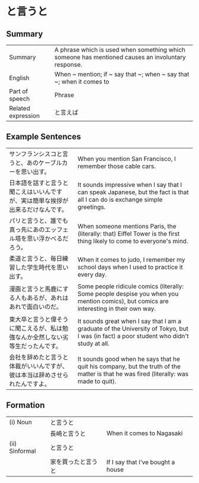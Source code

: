 # と言うと

## Summary

<table><tr>   <td>Summary</td>   <td>A phrase which is used when something which someone has mentioned causes an involuntary response.</td></tr><tr>   <td>English</td>   <td>When ~ mention; if ~ say that ~; when ~ say that ~; when it comes to</td></tr><tr>   <td>Part of speech</td>   <td>Phrase</td></tr><tr>   <td>Related expression</td>   <td>と言えば</td></tr></table>

## Example Sentences

<table><tr>   <td>サンフランシスコと言うと、あのケーブルカーを思い出す。</td>   <td>When you mention San Francisco, I remember those cable cars.</td></tr><tr>   <td>日本語を話すと言うと聞こえはいいんですが、実は簡単な挨拶が出来るだけなんです。</td>   <td>It sounds impressive when I say that I can speak Japanese, but the fact is that all I can do is exchange simple greetings.</td></tr><tr>   <td>パリと言うと、誰でも真っ先にあのエッフェル塔を思い浮かべるだろう。</td>   <td>When someone mentions Paris, the (literally: that) Eiffel Tower is the first thing likely to come to everyone's mind.</td></tr><tr>   <td>柔道と言うと、毎日練習した学生時代を思い出す。</td>   <td>When it comes to judo, I remember my school days when I used to practice it every day.</td></tr><tr>   <td>漫画と言うと馬鹿にする人もあるが、あれはあれで面白いのだ。</td>   <td>Some people ridicule comics (literally: Some people despise you when you mention comics), but comics are interesting in their own way.</td></tr><tr>   <td>東大卒と言うと偉そうに聞こえるが、私は勉強なんか全然しない劣等生だったんです。</td>   <td>It sounds great when I say that I am a graduate of the University of Tokyo, but I was (in fact) a poor student who didn't study at all.</td></tr><tr>   <td>会社を辞めたと言うと体裁がいいんですが、彼は本当は辞めさせられたんですよ。</td>   <td>It sounds good when he says that he quit his company, but the truth of the matter is that he was fired (literally: was made to quit).</td></tr></table>

## Formation

<table class="table"><tbody><tr class="tr head"><td class="td"><span class="numbers">(i)</span> <span class="bold">Noun</span></td><td class="td"><span class="concept">と言うと</span></td><td class="td"></td></tr><tr class="tr"><td class="td"></td><td class="td"><span>長崎</span><span class="concept">と言うと</span></td><td class="td"><span>When it comes to Nagasaki</span></td></tr><tr class="tr head"><td class="td"><span class="numbers">(ii)</span> <span class="bold">Sinformal</span></td><td class="td"><span class="concept">と言うと</span></td><td class="td"></td></tr><tr class="tr"><td class="td"></td><td class="td"><span>家を買った</span><span class="concept">と言うと</span></td><td class="td"><span>If I say that I’ve bought a house</span></td></tr></tbody></table>

